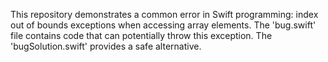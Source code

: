 This repository demonstrates a common error in Swift programming: index out of bounds exceptions when accessing array elements. The 'bug.swift' file contains code that can potentially throw this exception.  The 'bugSolution.swift' provides a safe alternative.
